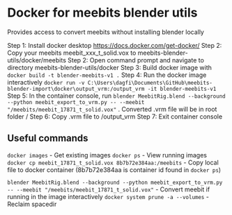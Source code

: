 # Docker for meebits blender utils
Provides access to convert meebits without installing blender locally

Step 1: Install docker desktop https://docs.docker.com/get-docker/
Step 2: Copy your meebits meebit_xxx_t_solid.vox to meebits-blender-utils/docker/meebits
Step 2: Open command prompt and navigate to directory meebits-blender-utils/docker
Step 3: Build docker image with `docker build -t blender-meebits-v1 .`
Step 4: Run the docker image interactively `docker run -v C:\Users\dagfi\Documents\GitHub\meebits-blender-import\docker\output_vrm:/output_vrm -it blender-meebits-v1`
Step 5: In the container console, run `blender MeebitRig.blend --background --python meebit_export_to_vrm.py -- --meebit "/meebits/meebit_17871_t_solid.vox"` . Converted .vrm file will be in root folder /
Step 6: Copy .vrm file to /output_vrm
Step 7: Exit container console


## Useful commands
`docker images` - Get existing images
`docker ps` - View running images
`docker cp meebit_17871_t_solid.vox 8b7b72e384aa:/meebits` - Copy local file to docker container (8b7b72e384aa is container id found in `docker ps`)

`blender MeebitRig.blend --background --python meebit_export_to_vrm.py -- --meebit "/meebits/meebit_17871_t_solid.vox"` - Convert meebit if running in the image interactively
`docker system prune -a --volumes` - Reclaim spacedir